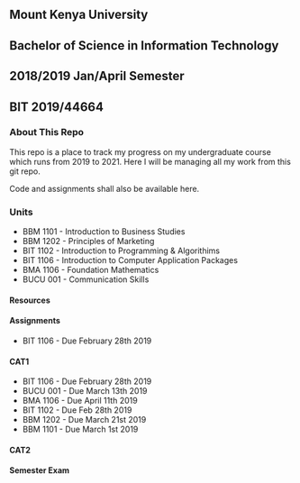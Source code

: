 ## Mount Kenya University
## Bachelor of Science in Information Technology
## 2018/2019 Jan/April Semester
## BIT 2019/44664

### About This Repo

This repo is a place to track my progress on my undergraduate course which runs from
2019 to 2021. Here I will be managing all my work from this git repo.

Code and assignments shall also be available here.

### Units

* BBM 1101 - Introduction to Business Studies
* BBM 1202 - Principles of Marketing
* BIT 1102 - Introduction to Programming & Algorithims
* BIT 1106 - Introduction to Computer Application Packages
* BMA 1106 - Foundation Mathematics
* BUCU 001 - Communication Skills

#### Resources

#### Assignments

* BIT 1106 - Due February 28th 2019 

#### CAT1

* BIT 1106 - Due February 28th 2019
* BUCU 001 - Due March 13th 2019
* BMA 1106 - Due April 11th 2019
* BIT 1102 - Due Feb 28th 2019
* BBM 1202 - Due March 21st 2019
* BBM 1101 - Due March 1st 2019

#### CAT2

#### Semester Exam
